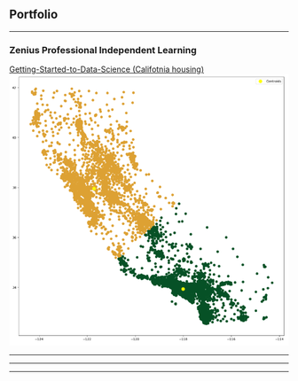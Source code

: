 ## Portfolio

---

### Zenius Professional Independent Learning  

[Getting-Started-to-Data-Science (Califotnia housing)](https://github.com/russkiymalchik/Getting-Started-to-Data-Science---Assignment)
<img src="/images/image.png?raw=true"/>

---

---




---
<p style="font-size:11px">
